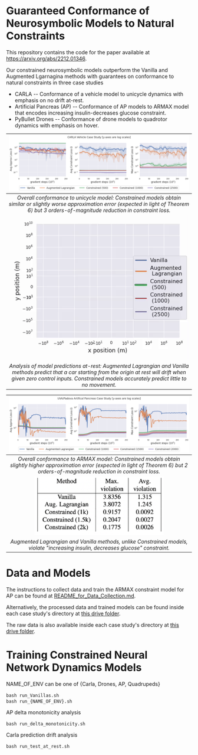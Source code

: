 # Guaranteed Conformance of Neurosymbolic Models to Natural Constraints
This repository contains the code for the paper available at https://arxiv.org/abs/2212.01346.

Our constrained neurosymbolic models outperform the Vanilla and Augmented Lgarnagina methods with guarantees on conformance to natural constraints in three case studies
* CARLA -- Conformance of a vehicle model to unicycle dynamics with emphasis on no drift at-rest.
* Artificial Pancreas (AP) -- Conformance of AP models to ARMAX model that encodes increasing insulin-decreases glucose constraint.
* PyBullet Drones -- Conformance of drone models to quadrotor dynamics with emphasis on hover.

| <img src="content/CARLA_Plots.png" width="600"> | 
|:--:| 
| *Overall conformance to unicycle model: Constrained models obtain similar or slightly worse approximation error (expected in light of Theorem 6) but 3 orders-of-magnitude reduction in constraint loss.* |
| <img src="content/predictions_at_rest_0_seed_20timesteps.gif" width="600"> | 
| *Analysis of model predictions at-rest: Augmented Lagrangian and Vanilla methods predict that a car starting from the origin at rest will drift when given zero control inputs. Constrained models accurately predict little to no movement.* |

| <img src="content/AP_Plots.png" width="600"> | 
|:--:| 
| *Overall conformance to ARMAX model: Constrained models obtain slightly higher approximation error (expected in light of Theorem 6) but 2 orders-of-magnitude reduction in constraint loss.* |
| <img src="content/AP_table.png" width="350"> | 
| *Augmented Lagrangian and Vanilla methods, unlike Constrained models, violate "increasing insulin, decreases glucose" constraint.* |



# Data and Models
The instructions to collect data and train the ARMAX constraint model for AP can be found at [README_for_Data_Collection.md](README_for_Data_Collection.md).

Alternatively, the processed data and trained models can be found inside each case study's directory at [this drive folder](https://drive.google.com/drive/folders/1L-aX46Xpkj7-1dps8lGuwRSAbENTX3lD?usp=sharing).

The raw data is also available inside each case study's directory at [this drive folder](https://drive.google.com/drive/folders/1mBGhZE1qdIXdwtYmAOgHUMsdHiW0YbxP?usp=sharing).

# Training Constrained Neural Network Dynamics Models
NAME_OF_ENV can be one of {Carla, Drones, AP, Quadrupeds}
```
bash run_Vanillas.sh
bash run_{NAME_OF_ENV}.sh
```

AP delta monotonicity analysis
```
bash run_delta_monotonicity.sh
```

Carla prediction drift analysis
```
bash run_test_at_rest.sh
```
